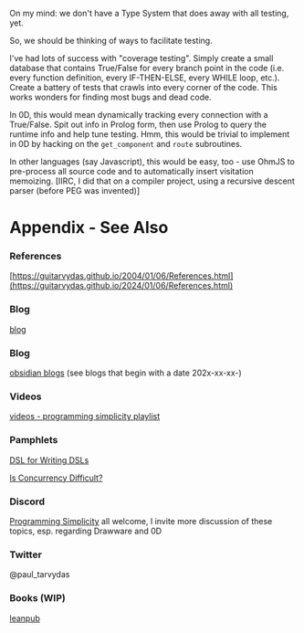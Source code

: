 On my mind: we don't have a Type System that does away with all testing, yet. 

So, we should be thinking of ways to facilitate testing. 

I've had lots of success with "coverage testing". Simply create a small database that contains True/False for every branch point in the code (i.e. every function definition, every IF-THEN-ELSE, every WHILE loop, etc.). Create a battery of tests that crawls into every corner of the code. This works wonders for finding most bugs and dead code. 

In 0D, this would mean dynamically tracking every connection with a True/False. Spit out info in Prolog form, then use Prolog to query the runtime info and help tune testing. Hmm, this would be trivial to implement in 0D by hacking on the `get_component` and `route` subroutines. 

In other languages (say Javascript), this would be easy, too - use OhmJS to pre-process all source code and to automatically insert visitation memoizing. [IIRC, I did that on a compiler project, using a recursive descent parser (before PEG was invented)]


# Appendix - See Also

### References

[https://guitarvydas.github.io/2004/01/06/References.html](https://guitarvydas.github.io/2024/01/06/References.html)

### Blog
[blog](https://guitarvydas.github.io/)

### Blog
[obsidian blogs](https://publish.obsidian.md/programmingsimplicity) (see blogs that begin with a date 202x-xx-xx-)
### Videos
[videos - programming simplicity playlist](https://www.youtube.com/@programmingsimplicity2980)
### Pamphlets
[DSL for Writing DSLs](https://tarvydas.gumroad.com/l/hiypq?_gl=1*1bdn1r0*_ga*NTI5MDkzNTI0LjE3MTAzNTQzNjU.*_ga_6LJN6D94N6*MTcxMTQ4ODE0Mi43LjAuMTcxMTQ4ODE0Mi4wLjAuMA..)

[Is Concurrency Difficult?](https://tarvydas.gumroad.com/l/dvtej?_gl=1*o7hy6z*_ga*MjA0NzUyMDY1Mi4xNzA3NDc3MDIx*_ga_6LJN6D94N6*MTcwNzQ3NzAyMC4xLjEuMTcwNzQ3NzI5Ni4wLjAuMA..)
### Discord
[Programming Simplicity](https://discord.gg/Jjx62ypR) all welcome, I invite more discussion of these topics, esp. regarding Drawware and 0D
### Twitter
@paul_tarvydas
### Books (WIP)
[leanpub](https://leanpub.com/u/paul-tarvydas)

<script src="https://utteranc.es/client.js" 
        repo="guitarvydas/guitarvydas.github.io" 
        issue-term="pathname" 
        theme="github-light" 
        crossorigin="anonymous" 
        async> 
</script> 
